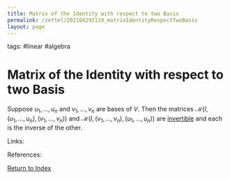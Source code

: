 ```yaml
---
title: Matrix of the Identity with respect to two Basis
permalink: /zettel/202104292119_matrixIdentityRespectTwoBasis
layout: page
---
```

tags: #linear #algebra

# Matrix of the Identity with respect to two Basis

Suppose $u_1, \ldots, u_n$ and $v_1, \ldots, v_n$ are bases of $V$. Then the matrices $\mathcal{M}(I, (u_1, \ldots, u_n), (v_1, \ldots, v_n) )$
and $\mathcal{M}(I, (v_1, \ldots, v_n), (u_1, \ldots, u_n) )$ are [invertible](202104292059_invertibleMatrixDefinition) and each 
is the inverse of the other.

Links: 

References: 

[Return to Index](index)